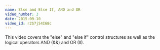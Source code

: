 ```yaml
---
name: Else and Else If, AND and OR
video_number: 3
date: 2015-09-10
video_id: r2S7j54I68c
---
```


This video covers the "else" and "else if" control structures as well as the logical operators AND (&&) and OR (II).
